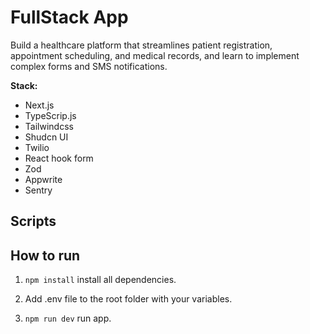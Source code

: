 # FullStack App

Build a healthcare platform that streamlines patient registration, appointment scheduling, and medical records, and learn to implement complex forms and SMS notifications.

**Stack:**
- Next.js
- TypeScrip.js
- Tailwindcss
- Shudcn UI
- Twilio
- React hook form
- Zod
- Appwrite
- Sentry

## Scripts

## How to run

1. ``npm install`` install all dependencies.

2. Add .env file to the root folder with your variables.

3. ``npm run dev`` run app.